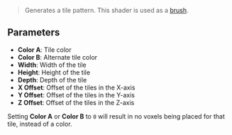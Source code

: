 > Generates a tile pattern. This shader is used as a [brush](Brush-Shaders).

## Parameters

- **Color A**: Tile color
- **Color B**: Alternate tile color
- **Width**: Width of the tile
- **Height**: Height of the tile
- **Depth**: Depth of the tile
- **X Offset**: Offset of the tiles in the X-axis
- **Y Offset**: Offset of the tiles in the Y-axis
- **Z Offset**: Offset of the tiles in the Z-axis

Setting **Color A** or **Color B** to `0` will result in no voxels being placed for that tile, instead of a color.